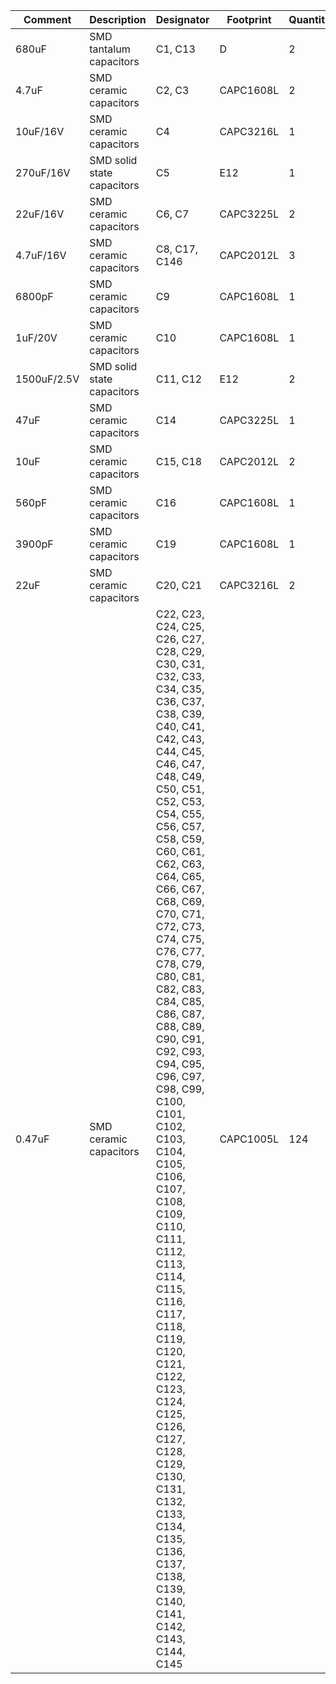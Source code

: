 Comment|Description|Designator|Footprint|Quantity|Value|Remarks
--- | --- | --- | --- | --- | --- | --- 
680uF|SMD tantalum capacitors|C1, C13|D|2|680uF/2.5V|	
4.7uF|SMD ceramic capacitors|C2, C3|CAPC1608L|2|4.7uF/10V/X5R|	
10uF/16V|SMD ceramic capacitors|C4|CAPC3216L|1|10uF/16V/X7R|
270uF/16V|SMD solid state capacitors|C5|E12|1|270uF/16V|
22uF/16V|SMD ceramic capacitors|C6, C7|CAPC3225L|2|22uF/16V/X7R|
4.7uF/16V|SMD ceramic capacitors|C8, C17, C146|CAPC2012L|3|4.7uF/16V/X7R|	
6800pF|SMD ceramic capacitors|C9|CAPC1608L|1|6800pF/X7R|
1uF/20V|SMD ceramic capacitors|C10|CAPC1608L|1|1uF/20V/X7R|
1500uF/2.5V|SMD solid state capacitors|C11, C12|E12|2|1500uF/2.5V|	
47uF|SMD ceramic capacitors|C14|CAPC3225L|1|47uF/10V/X5R|	
10uF|SMD ceramic capacitors|C15, C18|CAPC2012L|2|10uF/10V/X5R|	
560pF|SMD ceramic capacitors|C16|CAPC1608L|1|560pF/NPO|
3900pF|SMD ceramic capacitors|C19|CAPC1608L|1|3900pF/NPO|	
22uF|SMD ceramic capacitors|C20, C21|CAPC3216L|2|22uF/10V/X5R|
0.47uF|SMD ceramic capacitors|C22, C23, C24, C25, C26, C27, C28, C29, C30, C31, C32, C33, C34, C35, C36, C37, C38, C39, C40, C41, C42, C43, C44, C45, C46, C47, C48, C49, C50, C51, C52, C53, C54, C55, C56, C57, C58, C59, C60, C61, C62, C63, C64, C65, C66, C67, C68, C69, C70, C71, C72, C73, C74, C75, C76, C77, C78, C79, C80, C81, C82, C83, C84, C85, C86, C87, C88, C89, C90, C91, C92, C93, C94, C95, C96, C97, C98, C99, C100, C101, C102, C103, C104, C105, C106, C107, C108, C109, C110, C111, C112, C113, C114, C115, C116, C117, C118, C119, C120, C121, C122, C123, C124, C125, C126, C127, C128, C129, C130, C131, C132, C133, C134, C135, C136, C137, C138, C139, C140, C141, C142, C143, C144, C145|CAPC1005L|124|0.47uF/6.3V/X5R|